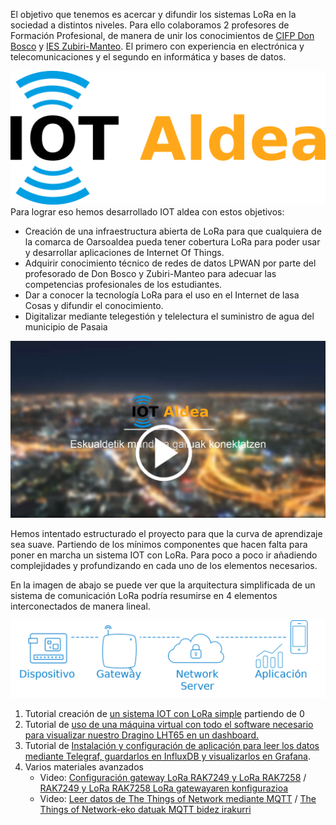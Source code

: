 El objetivo que tenemos es acercar y difundir los sistemas LoRa en la sociedad a distintos niveles. Para ello colaboramos 2 profesores de Formación Profesional, de manera de unir los conocimientos de [CIFP Don Bosco](http://fpdonbosco.com/) y [IES Zubiri-Manteo](https://zubirimanteo.hezkuntza.net/eu/inicio). El primero con experiencia en electrónica y telecomunicaciones y el segundo en informática y bases de datos. 

![](./Imagenes/IOTaldeaLogo.png)Para lograr eso hemos desarrollado IOT aldea con estos objetivos:

- Creación de una infraestructura abierta de LoRa para que cualquiera de la comarca de Oarsoaldea pueda tener cobertura LoRa para poder usar y desarrollar aplicaciones de Internet Of Things.
- Adquirir conocimiento técnico de redes de datos LPWAN por parte del profesorado de Don Bosco y Zubiri-Manteo para adecuar las competencias profesionales de los estudiantes.
- Dar a conocer la tecnología LoRa para el uso en el Internet de lasa Cosas y difundir el conocimiento.
- Digitalizar mediante telegestión y telelectura el suministro de agua del municipio de Pasaia

[![IOT Aldea](./Imagenes/PortadaVideo.png)](https://youtu.be/gNt_4oFipuk "IOT Aldea")

Hemos intentado estructurado el proyecto para que la curva de aprendizaje sea suave. Partiendo de los mínimos componentes que hacen falta para poner en marcha un sistema IOT con LoRa. Para poco a poco ir añadiendo complejidades y profundizando en cada uno de los elementos necesarios.

En la imagen de abajo se puede ver que la arquitectura  simplificada de un sistema de comunicación LoRa podría resumirse en 4 elementos interconectados de manera lineal.

![](./Imagenes/architecture-texto.png)

1. Tutorial creación de [un sistema IOT con LoRa simple](./Sistema_Simple/Sist-Simple-LoRa.md) partiendo de 0
2. Tutorial de [uso de una máquina virtual con todo el software necesario para visualizar nuestro Dragino LHT65 en un dashboard.](./Maq.Virtual/Maq.Virtual.md)
3. Tutorial de [Instalación y configuración de aplicación para leer los datos mediante Telegraf, guardarlos en InfluxDB y visualizarlos en Grafana](./TIG/TIG_simple.md).
4. Varios materiales avanzados
   - Video: [Configuración gateway LoRa RAK7249 y LoRa RAK7258](https://www.youtube.com/watch?v=WUNrpj3dMew) / [RAK7249 y LoRa RAK7258 LoRa gatewayaren konfigurazioa](https://www.youtube.com/watch?v=H9vIBrn2kCU)
   - Video: [Leer datos de The Things of Network mediante MQTT](https://www.youtube.com/watch?v=ZnBAOsWYcM4) / [The Things of Network-eko datuak MQTT bidez irakurri](https://www.youtube.com/watch?v=NQOg4B4KH-I)

